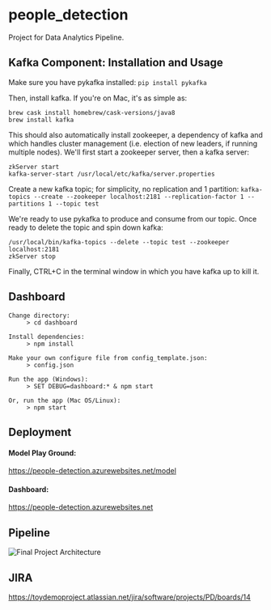 # people_detection
Project for Data Analytics Pipeline. 

## Kafka Component: Installation and Usage

Make sure you have pykafka installed:
```pip install pykafka```

Then, install kafka. If you're on Mac, it's as simple as: 
```
brew cask install homebrew/cask-versions/java8
brew install kafka
```

This should also automatically install zookeeper, a dependency of kafka and which handles cluster management (i.e. election of new leaders, if running multiple nodes). We'll first start a zookeeper server, then a kafka server:

```
zkServer start
kafka-server-start /usr/local/etc/kafka/server.properties
```

Create a new kafka topic; for simplicity, no replication and 1 partition:
```kafka-topics --create --zookeeper localhost:2181 --replication-factor 1 --partitions 1 --topic test```

We're ready to use pykafka to produce and consume from our topic. Once ready to delete the topic and spin down kafka:
```
/usr/local/bin/kafka-topics --delete --topic test --zookeeper localhost:2181
zkServer stop
```
Finally, CTRL+C in the terminal window in which you have kafka up to kill it. 


## Dashboard


```
Change directory:
     > cd dashboard

Install dependencies:
     > npm install

Make your own configure file from config_template.json:
     > config.json

Run the app (Windows):
     > SET DEBUG=dashboard:* & npm start

Or, run the app (Mac OS/Linux):
     > npm start
```

## Deployment
#### Model Play Ground:

https://people-detection.azurewebsites.net/model

#### Dashboard:

https://people-detection.azurewebsites.net


## Pipeline

![Final Project Architecture](/dashboard/public/test/Pipeline.jpg)

## JIRA

https://toydemoproject.atlassian.net/jira/software/projects/PD/boards/14

